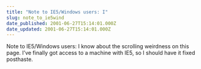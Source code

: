```yaml
---
title: "Note to IE5/Windows users: I"
slug: note_to_ie5wind
date_published: 2001-06-27T15:14:01.000Z
date_updated: 2001-06-27T15:14:01.000Z
---
```


Note to IE5/Windows users: I know about the scrolling weirdness on this page. I’ve finally got access to a machine with IE5, so I should have it fixed posthaste.
